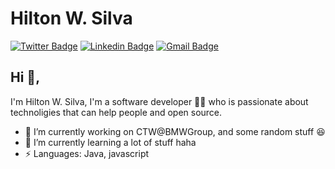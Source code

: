 # Hilton W. Silva  
[![Twitter Badge](https://img.shields.io/badge/-@HiltonWS-1ca0f1?style=flat-square&labelColor=1ca0f1&logo=twitter&logoColor=white&link=https://twitter.com/HiltonWS)](https://twitter.com/HiltonWS) [![Linkedin Badge](https://img.shields.io/badge/-HiltonWS-blue?style=flat-square&logo=Linkedin&logoColor=white&link=https://www.linkedin.com/in/HiltonWS/)](https://www.linkedin.com/in/HiltonWS/)
[![Gmail Badge](https://img.shields.io/badge/-hilton@hiltonws.com-c14438?style=flat-square&logo=Gmail&logoColor=white&link=mailto:hilton@hiltonws.com)](mailto:hilton@hiltonws.com)

## Hi 👋, 
I'm Hilton W. Silva, I'm a software developer 👨‍💻 who is passionate about technoligies that can help people and open source.

- 🔭 I’m currently working on CTW@BMWGroup, and some random stuff :satisfied:
- 🌱 I’m currently learning a lot of stuff haha
- ⚡ Languages: Java, javascript


